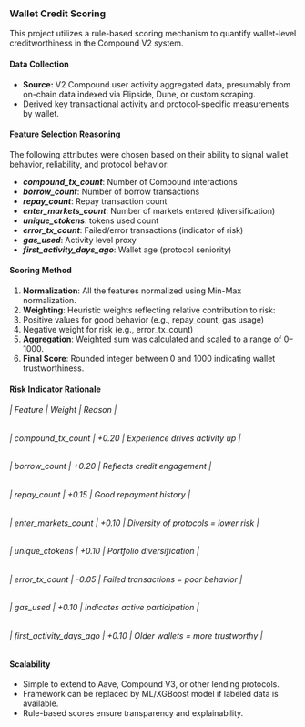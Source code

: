 ### Wallet Credit Scoring



This project utilizes a rule-based scoring mechanism to quantify wallet-level creditworthiness in the Compound V2 system.



#### Data Collection



* **Source:** V2 Compound user activity aggregated data, presumably from on-chain data indexed via Flipside, Dune, or custom scraping.
* Derived key transactional activity and protocol-specific measurements by wallet.





#### Feature Selection Reasoning



The following attributes were chosen based on their ability to signal wallet behavior, reliability, and protocol behavior:



* ***compound\_tx\_count***: Number of Compound interactions
* ***borrow\_count***: Number of borrow transactions
* ***repay\_count***: Repay transaction count
* ***enter\_markets\_count***: Number of markets entered (diversification)
* ***unique\_ctokens***: tokens used count
* ***error\_tx\_count***: Failed/error transactions (indicator of risk)
* ***gas\_used***: Activity level proxy
* ***first\_activity\_days\_ago***: Wallet age (protocol seniority)





#### Scoring Method



1. **Normalization**: All the features normalized using Min-Max normalization.
2. **Weighting**: Heuristic weights reflecting relative contribution to risk:
3. Positive values for good behavior (e.g., repay\_count, gas usage)
4. Negative weight for risk (e.g., error\_tx\_count)
5. **Aggregation**: Weighted sum was calculated and scaled to a range of 0–1000.
6. **Final Score**: Rounded integer between 0 and 1000 indicating wallet trustworthiness.





#### Risk Indicator Rationale



###### | Feature                  | Weight | Reason                                   |

###### | compound\_tx\_count        | +0.20  | Experience drives activity up            |

###### | borrow\_count             | +0.20  | Reflects credit engagement               |

###### | repay\_count              | +0.15  | Good repayment history                   |

###### | enter\_markets\_count      | +0.10  | Diversity of protocols = lower risk      |

###### | unique\_ctokens           | +0.10  | Portfolio diversification                |

###### | error\_tx\_count           | -0.05  | Failed transactions = poor behavior      |

###### | gas\_used                 | +0.10  | Indicates active participation           |

###### | first\_activity\_days\_ago  | +0.10  | Older wallets = more trustworthy         |





#### Scalability



* Simple to extend to Aave, Compound V3, or other lending protocols.
* Framework can be replaced by ML/XGBoost model if labeled data is available.
* Rule-based scores ensure transparency and explainability.
